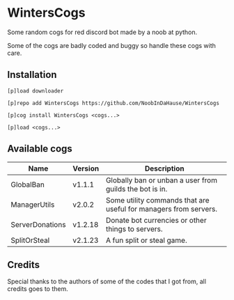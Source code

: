 # WintersCogs

Some random cogs for red discord bot made by a noob at python.

Some of the cogs are badly coded and buggy so handle these cogs with care.

## Installation

```
[p]load downloader

[p]repo add WintersCogs https://github.com/NoobInDaHause/WintersCogs

[p]cog install WintersCogs <cogs...>

[p]load <cogs...>
```

## Available cogs

| Name            |  Version  | Description                                                      |
| --------------- | --------- | ---------------------------------------------------------------- |
| GlobalBan       |  v1.1.1   | Globally ban or unban a user from guilds the bot is in.          |
| ManagerUtils    |  v2.0.2   | Some utility commands that are useful for managers from servers. |
| ServerDonations |  v1.2.18  | Donate bot currencies or other things to servers.                |
| SplitOrSteal    |  v2.1.23  | A fun split or steal game.                                       |

## Credits

Special thanks to the authors of some of the codes that I got from, all credits goes to them.